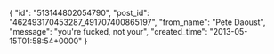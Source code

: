  {
   "id": "513144802054790",
   "post_id": "462493170453287_491707400865197",
   "from_name": "Pete Daoust",
   "message": "you're fucked, not your",
   "created_time": "2013-05-15T01:58:54+0000"
 }
